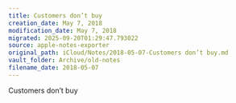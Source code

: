 ```yaml
---
title: Customers don’t buy
creation_date: May 7, 2018
modification_date: May 7, 2018
migrated: 2025-09-20T01:29:47.793022
source: apple-notes-exporter
original_path: iCloud/Notes/2018-05-07-Customers don’t buy.md
vault_folder: Archive/old-notes
filename_date: 2018-05-07
---
```



Customers don’t buy 
